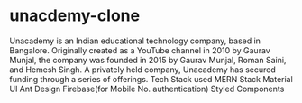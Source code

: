 # unacdemy-clone
Unacademy is an Indian educational technology company, based in Bangalore. Originally created as a YouTube channel in 2010 by Gaurav Munjal, the company was founded in 2015 by Gaurav Munjal, Roman Saini, and Hemesh Singh. A privately held company, Unacademy has secured funding through a series of offerings. Tech Stack used MERN Stack Material UI Ant Design Firebase(for Mobile No. authentication) Styled Components
